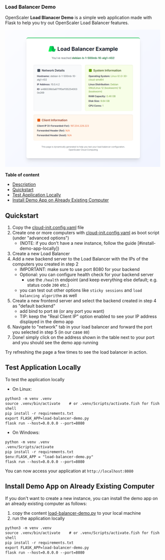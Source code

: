 ### Load Balancer Demo

OpenScaler **Load Blanacer Demo** is a simple web application made with Flask to help you try out OpenScaler Load Balancer features.

![Load Balancer Demo](attachements/load-balancer-example-preview.png)

**Table of content**

- [Description](#description)
- [Quickstart](#quickstart)
- [Test Application Locally](#test-application-locally)
- [Install Demo App on Already Existing Computer](#install-demo-app-on-already-existing-computer)

## Quickstart

1. Copy the [cloud-init.config.yaml](cloud-init.config.yaml) file
2. Create one or more computers with [cloud-init.config.yaml](cloud-init.config.yaml) as boot script (under "advanced options")
   - (NOTE: if you don't have a new instance, follow the guide [#install-demo-app-locally])
3. Create a new Load Balancer
4. Add a new backend server to the Load Balancer with the IPs of the computers you created in step 2
   - IMPORTANT: make sure to use port 8080 for your backend
   - Optional: you can configure health check for your backend server
     - use the `/health` endpoint (and keep everything else default; e.g. status code `200` etc.)
   - you can test out other options like `sticky sessions` and `load balancing algorithm` as well
5. Create a new frontend server and select the backend created in step 4 as "default backend"
   - add bind to port `80` (or any port you want)
   - TIP: keep the "Real Client IP" option enabled to see your IP address displayed in the demo app
6. Navigate to "network" tab in your load balancer and forward the port you selected in step 5 (in our case `80`)
7. Done! simply click on the address shown in the table next to your port and you should see the demo app running

Try refreshing the page a few times to see the load balancer in action.

## Test Application Locally

To test the application locally

- On Linux:

```shell
python3 -m venv .venv
source .venv/bin/activate    # or .venv/Scripts/activate.fish for fish shell
pip install -r requirements.txt
export FLASK_APP=load-balancer-demo.py
flask run --host=0.0.0.0 --port=8080
```

- On Windows:

```shell
python -m venv .venv
.venv/Scripts/activate
pip install -r requirements.txt
$env:FLASK_APP = "load-balancer-demo.py"
flask run --host=0.0.0.0 --port=8080
```

You can now access your application at `http://localhost:8080`

## Install Demo App on Already Existing Computer

If you don't want to create a new instance, you can install the demo app on an already existing computer as follows:

1. copy the content [load-balancer-demo.py](load-balancer-demo.py) to your local machine
2. run the application locally

```shell
python3 -m venv .venv
source .venv/bin/activate    # or .venv/Scripts/activate.fish for fish shell
pip install -r requirements.txt
export FLASK_APP=load-balancer-demo.py
flask run --host=0.0.0.0 --port=8080
```
